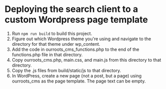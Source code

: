 # Deploying the search client to a custom Wordpress page template

1. Run `npm run build` to build this project.
2. Figure out which Wordpress theme you're using and navigate to the directory for that theme under wp\_content.
3. Add the code in ourroots\_cms\_functions.php to the end of the functions.php file in that directory.
4. Copy ourroots\_cms.php, main.css, and main.js from this directory to that directory.
5. Copy the .js files from build/static/js to that directory.
6. In WordPress, create a new page (not a post, but a page) using ourroots\_cms as the page template. The page text can be empty.
